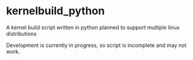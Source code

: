 # kernelbuild_python
A kernel build script written in python planned to support multiple linux distributions

Development is currently in progress, so script is incomplete and may not work.
